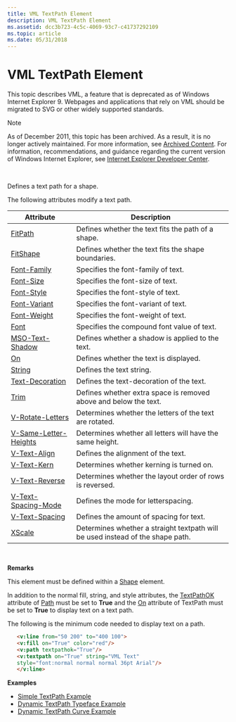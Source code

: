 ```yaml
---
title: VML TextPath Element
description: VML TextPath Element
ms.assetid: dcc3b723-4c5c-4069-93c7-c41737292109
ms.topic: article
ms.date: 05/31/2018
---
```


# VML TextPath Element

This topic describes VML, a feature that is deprecated as of Windows Internet Explorer 9. Webpages and applications that rely on VML should be migrated to SVG or other widely supported standards.

> [!Note]  
> As of December 2011, this topic has been archived. As a result, it is no longer actively maintained. For more information, see [Archived Content](/previous-versions/windows/internet-explorer/ie-developer/). For information, recommendations, and guidance regarding the current version of Windows Internet Explorer, see [Internet Explorer Developer Center](https://msdn.microsoft.com/ie/).

 

Defines a text path for a shape.

The following attributes modify a text path.



| Attribute                                                                    | Description                                                                    |
|------------------------------------------------------------------------------|--------------------------------------------------------------------------------|
| [FitPath](msdn-online-vml-fitpath-attribute.md)                             | Defines whether the text fits the path of a shape.                             |
| [FitShape](msdn-online-vml-fitshape-attribute.md)                           | Defines whether the text fits the shape boundaries.                            |
| [Font-Family](msdn-online-vml-font-family-attribute.md)                     | Specifies the font-family of text.                                             |
| [Font-Size](msdn-online-vml-font-size-attribute.md)                         | Specifies the font-size of text.                                               |
| [Font-Style](msdn-online-vml-font-style-attribute.md)                       | Specifies the font-style of text.                                              |
| [Font-Variant](msdn-online-vml-font-variant-attribute.md)                   | Specifies the font-variant of text.                                            |
| [Font-Weight](msdn-online-vml-font-weight-attribute.md)                     | Specifies the font-weight of text.                                             |
| [Font](msdn-online-vml-font-attribute.md)                                   | Specifies the compound font value of text.                                     |
| [MSO-Text-Shadow](msdn-online-vml-mso-text-shadow-attribute.md)             | Defines whether a shadow is applied to the text.                               |
| [On](on-attribute--textpath--vml.md)                                        | Defines whether the text is displayed.                                         |
| [String](msdn-online-vml-string-attribute.md)                               | Defines the text string.                                                       |
| [Text-Decoration](msdn-online-vml-text-decoration-attribute.md)             | Defines the text-decoration of the text.                                       |
| [Trim](msdn-online-vml-trim-attribute.md)                                   | Defines whether extra space is removed above and below the text.               |
| [V-Rotate-Letters](msdn-online-vml-v-rotate-letters-attribute.md)           | Determines whether the letters of the text are rotated.                        |
| [V-Same-Letter-Heights](msdn-online-vml-v-same-letter-heights-attribute.md) | Determines whether all letters will have the same height.                      |
| [V-Text-Align](msdn-online-vml-v-text-align-attribute.md)                   | Defines the alignment of the text.                                             |
| [V-Text-Kern](msdn-online-vml-v-text-kern-attribute.md)                     | Determines whether kerning is turned on.                                       |
| [V-Text-Reverse](msdn-online-vml-v-text-reverse-attribute.md)               | Determines whether the layout order of rows is reversed.                       |
| [V-Text-Spacing-Mode](msdn-online-vml-v-text-spacing-mode-attribute.md)     | Defines the mode for letterspacing.                                            |
| [V-Text-Spacing](msdn-online-vml-v-text-spacing-attribute.md)               | Defines the amount of spacing for text.                                        |
| [XScale](msdn-online-vml-xscale-attribute.md)                               | Determines whether a straight textpath will be used instead of the shape path. |



 

**Remarks**

This element must be defined within a [Shape](shape-element--vml.md) element.

In addition to the normal fill, string, and style attributes, the [TextPathOK](msdn-online-vml-textpathok-attribute.md) attribute of [Path](msdn-online-vml-path-element.md) must be set to **True** and the [On](on-attribute--textpath--vml.md) attribute of TextPath must be set to **True** to display text on a text path.

The following is the minimum code needed to display text on a path.


```HTML
   <v:line from="50 200" to="400 100">
   <v:fill on="True" color="red"/>
   <v:path textpathok="True"/>
   <v:textpath on="True" string="VML Text"
   style="font:normal normal normal 36pt Arial"/>
   </v:line>
```



**Examples**

-   [Simple TextPath Example](/previous-versions/bb264038(v=vs.85))
-   [Dynamic TextPath Typeface Example](/previous-versions/bb264042(v=vs.85))
-   [Dynamic TextPath Curve Example](/previous-versions/bb264041(v=vs.85))

 

 